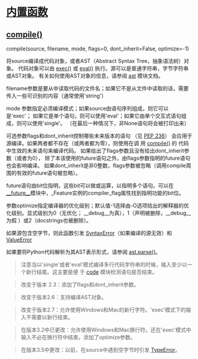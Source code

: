 # [内置函数](https://github.com/Summer-Felix/Develop/blob/master/Python/内置函数.md) #

## [compile()](http://python.usyiyi.cn/translate/python_352/library/functions.html) ##

compile(source, filename, mode, flags=0, dont_inherit=False, optimize=-1)

将source编译成代码对象，或者AST（Abstract Syntax Tree，抽象语法树）对象。
代码对象可以由
[exec()](http://python.usyiyi.cn/translate/python_352/library/functions.html)
或
[eval()](http://python.usyiyi.cn/translate/python_352/library/functions.html)
执行。源可以是普通字符串，字节字符串或AST对象。
有关如何使用AST对象的信息，请参阅 [ast](http://python.usyiyi.cn/translate/python_352/library/ast.html#module-ast) 模块文档。

filename参数是要从中读取代码的文件名；如果它不是从文件中读取的话，需要传入一些可识别的内容（通常使用'string'）

mode 参数指定必须编译模式；如果source由语句序列组成，则它可以是'exec'；
如果它是单个语句，则可以使用'eval'；如果它由单个交互式语句组成，则可以使用'single'。
（在最后一种情况下，非None语句将会被打印出来）

可选参数flags和dont_inherit控制哪些未来版本的语句
（见 [PEP 236](https://www.python.org/dev/peps/pep-0236/)）
会应用于源编译。如果两者都不存在（或两者都为零），则使用在调
用 [compile()](http://python.usyiyi.cn/translate/python_352/library/functions.html) 的
代码中生效的未来语句来编译代码。
如果给出了flags参数且没有给出dont_inherit参数（或者为0），
除了本该使用的future语句之外，由flags参数指明的future语句也会影响编译。
如果dont_inherit是非0整数，flags参数被忽略（调用compile周围的有效的future语句被忽略）。

future语句由bit位指明，这些bit可以做或运算，以指明多个语句。可以在[\_\_future\_\_](http://python.usyiyi.cn/translate/python_352/library/__future__.html#module-__future__)模块中，_Feature实例的compiler_flag属性找到指明功能的bit位。

参数optimize指定编译器的优化级别；默认值-1选择由-O选项给出的解释器的优化级别。显式级别为0（无优化； __debug__为真），1（声明被删除，__debug__为假 ）或2（docstrings也被删除）。

如果源包含空字节，则此函数引发 [SyntaxError](http://python.usyiyi.cn/translate/python_352/library/exceptions.html#SyntaxError)（如果编译的源无效）和 [ValueError](http://python.usyiyi.cn/translate/python_352/library/exceptions.html#ValueError)

如果要将Python代码解析为其AST表示形式，请参阅 [ast.parse()](http://python.usyiyi.cn/translate/python_352/library/ast.html#ast.parse)。

> 注意当以'single'或者'eval'模式编译多行代码字符串的时候，输入至少以一个新行结尾。这主要是便
于 [code](http://python.usyiyi.cn/translate/python_352/library/code.html#module-code) 模块检测语句是否结束。

> 改变于版本 2.3：添加了flags和dont_inherit参数。

> 改变于版本2.6：支持编译AST对象。

> 改变于版本2.7：允许使用Windows和Mac的新行字符。'exec'模式下的输入不需要以新行结束。

> 在版本3.2中已更改：允许使用Windows和Mac换行符。还在'exec'模式中输入不必在换行符中结束。添加了optimize参数。

> 在版本3.5中更改：以前，在source中遇到空字节时引发 [TypeError](http://python.usyiyi.cn/translate/python_352/library/exceptions.html#TypeError)。

